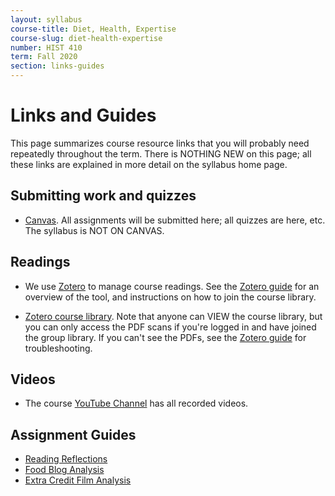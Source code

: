 ```yaml
---
layout: syllabus
course-title: Diet, Health, Expertise
course-slug: diet-health-expertise
number: HIST 410
term: Fall 2020
section: links-guides
---
```


# Links and Guides
This page summarizes course resource links that you will probably need repeatedly throughout the term.  There is NOTHING NEW on this page; all these links are explained in more detail on the syllabus home page.

## Submitting work and quizzes
- [Canvas](http://canvas.unm.edu). All assignments will be submitted here; all quizzes are here, etc. The syllabus is NOT ON CANVAS. 

## Readings
- We use [Zotero](http://zotero.org) to manage course readings. See the [Zotero guide](http://fredgibbs.net/courses/guides/zotero) for an overview of the tool, and instructions on how to join the course library.

- [Zotero course library](https://www.zotero.org/groups/642043/diet-health-expertise-unm/library). Note that anyone can VIEW the course library, but you can only access the PDF scans if you're logged in and have joined the group library. If you can't see the PDFs, see the [Zotero guide](http://fredgibbs.net/courses/etc/zotero) for troubleshooting.

## Videos
- The course [YouTube Channel](https://www.youtube.com/channel/UCt6_7arYzi4TcIIwo7TLURw) has all recorded videos.

## Assignment Guides
- [Reading Reflections](reading-reflections)
- [Food Blog Analysis](food-blog-analysis)
- [Extra Credit Film Analysis](film-analysis.html)
